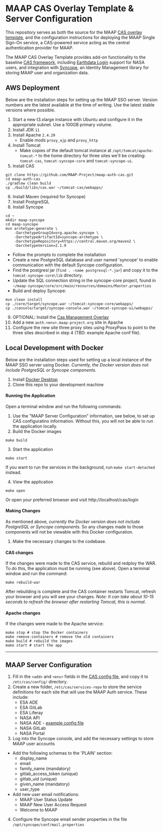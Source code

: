 # MAAP CAS Overlay Template & Server Configuration

This repository serves as both the source for the MAAP [CAS overlay template](https://github.com/apereo/cas-overlay-template), and the configuration instructions for deploying the MAAP Single Sign-On service, a CAS-powered service acting as the central authentication provider for MAAP.  

The MAAP CAS Overlay Template provides add-on functionality to the baseline [CAS framework](https://www.apereo.org/projects/cas), including [Earthdata Login](https://urs.earthdata.nasa.gov) support for NASA users, and integration with [Syncope](https://syncope.apache.org/), an Identity Management library for storing MAAP user and organization data.


## AWS Deployment 

Below are the installation steps for setting up the MAAP SSO server. Version numbers are the latest available at the time of writing. Use the latest stable versions where possible.

1. Start a new t3.xlarge instance with Ubuntu and configure it in the appropriate subnet. Use a 100GB primary volume. 
2. Install JDK `11`
3. Install Apache `2.4.29`
   - Enable mods `proxy_ajp` and `proxy_http`
4. Install Tomcat 
   - Make copies of the default tomcat instance at `/opt/tomcat/apache-tomcat-*` to the home directory for three sites we'll be creating: `tomcat-cas`, `tomcat-syncope-core` and `tomcat-syncope-ui`.
5. Install CAS 
```
git clone https://github.com/MAAP-Project/maap-auth-cas.git
cd maap-auth-cas
./gradlew clean build
cp ./build/libs/cas.war ~/tomcat-cas/webapps/
```
6. Install Maven (required for Syncope)
7. Install PostgreSQL
8. Install Syncope 
```shell
cd ~
mkdir maap-syncope
cd maap-syncope
mvn archetype:generate \
    -DarchetypeGroupId=org.apache.syncope \
    -DarchetypeArtifactId=syncope-archetype \
    -DarchetypeRepository=https://central.maven.org/maven2 \
    -DarchetypeVersion=2.1.9
```
  - Follow the prompts to complete the installation
  - Create a new PostgreSQL database and user named 'syncope' to enable communication with the default Syncope configuration.
  - Find the postgresl jar (`find . -name postgresql-*.jar`) and copy it to the `tomcat-syncope-core\lib` directory. 
  - Update the SQL connection string in the syncope-core project, found in `~/maap-syncope/core/src/main/resources/domains/Master.properties`
  - Build and deploy Syncope: 
```
mvn clean install
cp ./core/target/syncope.war ~/tomcat-syncope-core/webapps/
cp ./console/target/syncope-console.war ~/tomcat-syncope-ui/webapps/

```
9. OPTIONAL: Install the [Cas Management Overlay](https://github.com/apereo/cas-management-overlay)
10. Add a new `auth.<env>.maap-project.org` site in Apache
11. Configure the new site three proxy sites using ProxyPass to point to the three sites described in step 4 (TBD: example Apache conf file).

## Local Development with Docker

Below are the installation steps used for setting up a local instance of the MAAP SSO server using Docker. _Currently, the Docker version does not include PostgreSQL or Syncope components._ 

1. Install [Docker Desktop](https://www.docker.com/products/docker-desktop)
2. Clone this repo to your development machine

#### Running the Application

Open a terminal window and run the following commands:

1. Use the "MAAP Server Configuration" information, see below, to set up CAS configuratino information. Without this, you will not be able to run the application locally.
2. Build the Docker images
```
make build
```
3. Start the application

```
make start
```

If you want to run the services in the background, run `make start-detached` instead.

4. View the application

```
make open
```

Or open your preferred browser and visit http://localhost/cas/login

#### Making Changes

As mentioned above, _currently the Docker version does not include PostgreSQL or Syncope components._ So any changes made to those components will not be viewable with this Docker configuration.

1. Make the necessary changes to the codebase.

#### CAS changes

If the changes were made to the CAS service, rebuild and redploy the WAR. To do this, the application must be running (see above). Open a terminal window and run the command:

```
make rebuild-war
```

After rebuilding is complete and the CAS container restarts Tomcat, refresh your browser and you will see your changes. _Note: It can take about 10-15 seconds to refresh the browser after restarting Tomcat, this is normal_.

#### Apache changes

If the changes were made to the Apache service:

```
make stop # stop the Docker containers
make remove-containers # remove the old containers
make build # rebuild the images
make start # start the app
````

---

## MAAP Server Configuration

1. Fill in the `<add>` and `<env>` fields in the [CAS config file](etc/cas/config/cas.properties), and copy it to `/etc/cas/config/` directory.
2. Create a new folder, `/etc/cas/services-repo` to store the service definitions for each site that will use the MAAP Auth service. These include:
   - ESA ADE
   - ESA GitLab
   - ESA Liferay
   - NASA API
   - NASA ADE - [example config file](/etc/cas/services-repo/NasaAde-123.json) 
   - NASA GitLab
   - NASA Portal
3. Log into the Syncope console, and add the necessary settings to store MAAP user accounts 
  - Add the following schemas to the 'PLAIN' section:
    - display_name
    - email
    - family_name (mandatory)
    - gitlab_access_token (unique)
    - gitlab_uid (unique)
    - given_name (mandatory)
    - user_type
  - Add new user email notifications:
    - MAAP User Status Update
    - MAAP New User Access Request
    - Welcome to MAAP
4. Configure the Syncope email sender properties in the file `/opt/syncope/conf/mail.properties`



